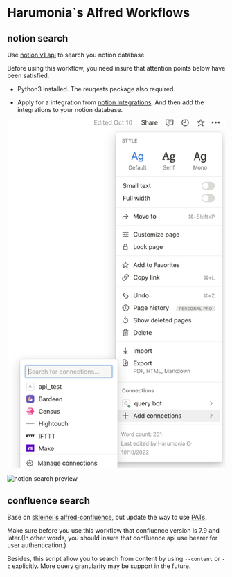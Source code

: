 
# Harumonia`s Alfred Workflows

## notion search

Use [notion v1 api](https://developers.notion.com/reference/post-search) to search you notion database.  

Before using this workflow, you need insure that attention points below have been satisfied.  

- Python3 installed. The reuqests package also required.

- Apply for a integration from [notion integrations](https://www.notion.so/my-integrations). And then add the integrations to your notion database.

![notion config](https://raw.githubusercontent.com/zxjlm/my-static-files/main/img/notion%20config.png)

![notion search preview](https://s2.loli.net/2022/11/03/wjLVGtizWkxZdJK.png)

## confluence search

Base on [skleinei`s alfred-confluence](https://github.com/skleinei/alfred-confluence), but update the way to use [PATs](https://confluence.atlassian.com/enterprise/using-personal-access-tokens-1026032365.html#UsingPersonalAccessTokens-CreatingPATsintheapplication).

Make sure before you use this workflow that confluence version is 7.9 and later.(In other words, you should insure that confluence api use bearer for user authentication.)

Besides, this script allow you to search from content by using `--content` or `-c` explicitly. More query granularity may be support in the future.
